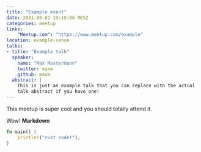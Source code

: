 ```yaml
---
title: "Example event"
date: 2031-08-01 19:15:00 MESZ
categories: meetup 
links:
    "Meetup.com": "https://www.meetup.com/example"
location: example-venue
talks:
- title: "Example talk"
  speaker:
    name: "Max Mustermann"
    twitter: maxm
    github: maxm
  abstract: |
    This is just an example talk that you can replace with the actual
    talk abstract if you have one!
---
```


This meetup is super cool and you should totally attend it.

Wow! __Markdown__

```rust
fn main() {
    println!("rust code!");
}
```
